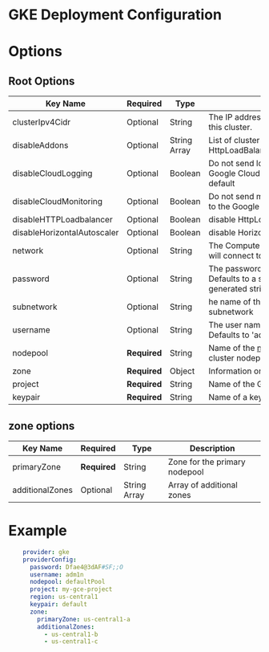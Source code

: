 # GKE Deployment Configuration

# Options
## Root Options
| Key Name | Required | Type | Description|
| --- | --- | --- | --- |
| clusterIpv4Cidr | Optional | String | The IP address range of the container pods in this cluster. |
| disableAddons | Optional | String Array | List of cluster addons to disable. Options are HttpLoadBalancing,HorizontalPodAutoscaling |
| disableCloudLogging | Optional | Boolean | Do not send logs from the cluster to the Google Cloud Logging API. Enabled by default |
| disableCloudMonitoring | Optional | Boolean | Do not send metrics from pods in the cluster to the Google Cloud Monitoring API |
| disableHTTPLoadbalancer | Optional | Boolean | disable HttpLoadBalancing addon |
| disableHorizontalAutoscaler | Optional | Boolean | disable HorizontalPodAutoscaling addon |
| network | Optional | String | The Compute Engine Network that the cluster will connect to. Defaults to 'default' |
| password | Optional | String | The password to use for cluster auth. Defaults to a server-specified randomly-generated string |
| subnetwork | Optional | String | he name of the Google Compute Engine subnetwork |
| username | Optional | String | The user name to use for cluster auth. Defaults to 'admin' |
| nodepool | __Required__ | String | Name of the [nodepool](nodepools/README.md) to use as the primary cluster nodepool |
| zone | __Required__ | Object | Information on cluster zones |
| project | __Required__ | String  | Name of the Google Cloud project to use |
| keypair | __Required__ | String | Name of a keypair object |


## zone options
| Key Name | Required | Type | Description|
| --- | --- | --- | --- |
| primaryZone | __Required__ | String | Zone for the primary nodepool |
| additionalZones | Optional | String Array | Array of additional zones |


# Example
```yaml
    provider: gke
    providerConfig:
      password: Dfae4@3dAF#SF;;O
      username: adm1n
      nodepool: defaultPool
      project: my-gce-project
      region: us-central1 
      keypair: default
      zone:
        primaryZone: us-central1-a
        additionalZones: 
          - us-central1-b
          - us-central1-c
```

